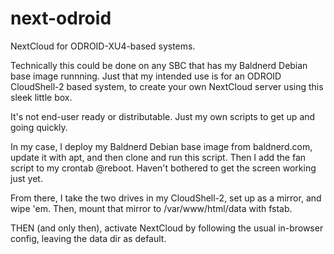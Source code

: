 # next-odroid
NextCloud for ODROID-XU4-based systems.

Technically this could be done on any SBC that has my Baldnerd Debian base image runnning. Just that my intended use is for an ODROID CloudShell-2 based system, to create your own NextCloud server using this sleek little box.

It's not end-user ready or distributable. Just my own scripts to get up and going quickly.

In my case, I deploy my Baldnerd Debian base image from baldnerd.com, update it with apt, and then clone and run this script. Then I add the fan script to my crontab @reboot. Haven't bothered to get the screen working just yet.

From there, I take the two drives in my CloudShell-2, set up as a mirror, and wipe 'em. Then, mount that mirror to /var/www/html/data with fstab.

THEN (and only then), activate NextCloud by following the usual in-browser config, leaving the data dir as default.
